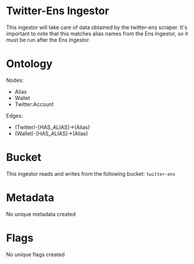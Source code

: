 # Twitter-Ens Ingestor

This ingestor will take care of data obtained by the twitter-ens scraper. It's important to note that this matches alias names from the Ens Ingestor, so it must be run after the Ens Ingestor.

# Ontology

Nodes:

- Alias
- Wallet
- Twitter:Account

Edges:

- (Twitter)-[HAS_ALIAS]->(Alias)
- (Wallet)-[HAS_ALIAS]->(Alias)

# Bucket

This ingestor reads and writes from the following bucket: `twitter-ens`

# Metadata

No unique metadata created

# Flags

No unique flags created
